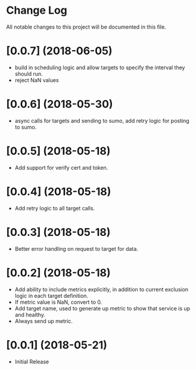 # Change Log

All notable changes to this project will be documented in this file. 

# [0.0.7] (2018-06-05)

  * build in scheduling logic and allow targets to specify the interval they should run.
  * reject NaN values

# [0.0.6] (2018-05-30)

  * async calls for targets and sending to sumo, add retry logic for posting to sumo.

# [0.0.5] (2018-05-18)

  * Add support for verify cert and token.

# [0.0.4] (2018-05-18)

  * Add retry logic to all target calls.

# [0.0.3] (2018-05-18)

  * Better error handling on request to target for data.

# [0.0.2] (2018-05-18)

  * Add ability to include metrics explicitly, in addition to current exclusion logic in each target definition.  
  * If metric value is NaN, convert to 0.
  * Add target name, used to generate up metric to show that service is up and healthy.
  * Always send up metric.

# [0.0.1] (2018-05-21)

  * Initial Release